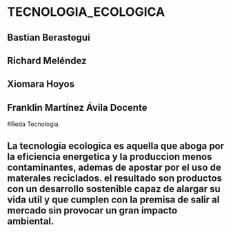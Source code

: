 # TECNOLOGIA_ECOLOGICA
## Bastian Berastegui
## Richard Meléndez 
## Xiomara Hoyos
## Franklin Martínez Ávila Docente
#Reda Tecnologia
## La tecnologia ecologica es aquella que aboga por la eficiencia energetica y la produccion menos contaminantes, ademas de apostar por el uso de materales reciclados. el resultado son productos con un desarrollo sostenible capaz de alargar su vida util y que cumplen con la premisa de salir al mercado sin provocar un gran impacto ambiental.  
